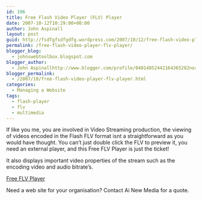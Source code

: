 ```yaml
---
id: 196
title: Free Flash Video Player (FLV) Player
date: 2007-10-12T10:29:00+00:00
author: John Aspinall
layout: post
guid: http://fsdfgfsdfgdfg.wordpress.com/2007/10/12/free-flash-video-player-flv-player/
permalink: /free-flash-video-player-flv-player/
blogger_blog:
  - johnswebtoolbox.blogspot.com
blogger_author:
  - John Aspinallhttp://www.blogger.com/profile/04014852442164365282noreply@blogger.com
blogger_permalink:
  - /2007/10/free-flash-video-player-flv-player.html
categories:
  - Managing a Website
tags:
  - flash-player
  - flv
  - multimedia
---
```

If like you me, you are involved in Video Streaming production, the viewing of videos encoded in the Flash FLV format isnt a straightforward as you would have thought. You can&#8217;t just double click the FLV to preview it, you need an external player, and this Free FLV Player is just the ticket!

It also displays important video properties of the stream such as the encoding video and audio bitrate&#8217;s.

[Free FLV Player](http://applian.com/flvplayer/) 

<div class="blogger-post-footer">
  Need a web site for your organisation? Contact Ai New Media for a quote.
</div>